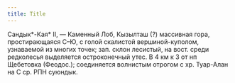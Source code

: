 ```yaml
---
title: Title
---
```


Сандык*-Кая* II, — Каменный Лоб, Кызылташ (?) массивная гора, простирающаяся
С–Ю, с голой скалистой вершиной-куполом, узнаваемой из многих точек; зап. склон
лесистый, на вост. среди редколесья выделяется остроконечный утес. В 4 км к З от
нп Щебетовка (Феодос.); соединяется волнистым отрогом с хр. Туар-Алан на С ср.
РПН суюндык.

